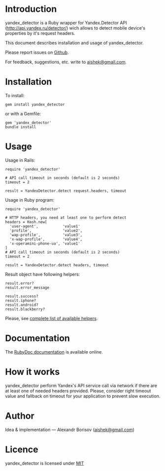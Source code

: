 # Introduction

yandex_detector is a Ruby wrapper for Yandex.Detector API (http://api.yandex.ru/detector/) wich allows to detect mobile device's properties by it's request headers.

This document describes installation and usage of yandex_detector.

Please report issues on [Github](https://github.com/aishek/yandex_detector/issues).

For feedback, suggestions, etc. write to <aishek@gmail.com>.

# Installation

To install:

    gem install yandex_detector

or with a Gemfile:

    gem 'yandex_detector'
    bundle install

# Usage

Usage in Rails:

    require 'yandex_detector'

    # API call timeout in seconds (default is 2 seconds)
    timeout = 2

    result = YandexDetector.detect request.headers, timeout

Usage in Ruby program:

    require 'yandex_detector'

    # HTTP headers, you need at least one to perform detect
    headers = Hash.new[
      'user-agent',           'value1'
      'profile',              'value2',
      'wap-profile',          'value3',
      'x-wap-profile',        'value4',
      'x-operamini-phone-ua', 'value1'
    ]
    # API call timeout in seconds (default is 2 seconds)
    timeout = 2

    result = YandexDetector.detect headers, timeout

Result object have following helpers:

    result.error?
    result.error_message
    
    result.success?
    result.iphone?
    result.android?
    result.blackberry?

Please, see [complete list of available helpers](http://rubydoc.info/github/aishek/yandex_detector/master/YandexDetector/Properties).

# Documentation

The [RubyDoc documentation](http://rubydoc.info/github/aishek/yandex_detector/master/frames) is available online.

# How it works

yandex_detector perform Yandex's API service call via network if there are at least one of needed headers provided. Please, consider right timeout value and fallback on timeout for your application to prevent slow execution.

# Author

Idea & implementation&nbsp;— Alexandr Borisov (<aishek@gmail.com>)

# Licence

yandex_detector is licensed under [MIT](https://github.com/afelix/csso/blob/master/MIT-LICENSE.txt)